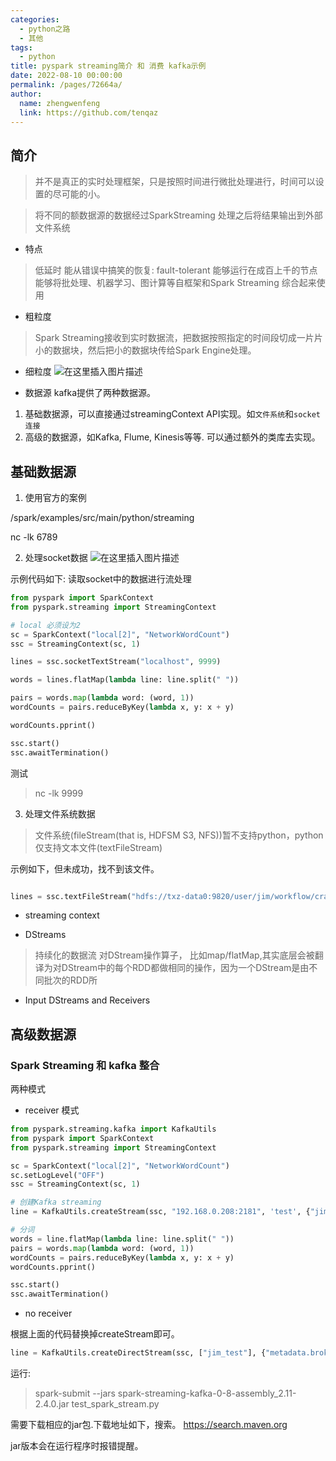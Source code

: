 ```yaml
---
categories: 
  - python之路
  - 其他
tags: 
  - python
title: pyspark streaming简介 和 消费 kafka示例
date: 2022-08-10 00:00:00
permalink: /pages/72664a/
author: 
  name: zhengwenfeng
  link: https://github.com/tenqaz
---
```




## 简介

>并不是真正的实时处理框架，只是按照时间进行微批处理进行，时间可以设置的尽可能的小。

>将不同的额数据源的数据经过SparkStreaming 处理之后将结果输出到外部文件系统

* 特点

>低延时
>能从错误中搞笑的恢复: fault-tolerant
>能够运行在成百上千的节点
>能够将批处理、机器学习、图计算等自框架和Spark Streaming 综合起来使用

* 粗粒度

>Spark Streaming接收到实时数据流，把数据按照指定的时间段切成一片片小的数据块，然后把小的数据块传给Spark Engine处理。

* 细粒度
![在这里插入图片描述](https://img-blog.csdnimg.cn/20190416164155495.png?x-oss-process=image/watermark,type_ZmFuZ3poZW5naGVpdGk,shadow_10,text_aHR0cHM6Ly9ibG9nLmNzZG4ubmV0L3FxXzIyOTE4MjQz,size_16,color_FFFFFF,t_70)

* 数据源
kafka提供了两种数据源。
1. 基础数据源，可以直接通过streamingContext API实现。如`文件系统`和`socket连接`
2. 高级的数据源，如Kafka, Flume, Kinesis等等. 可以通过额外的类库去实现。



## 基础数据源

1. 使用官方的案例

/spark/examples/src/main/python/streaming

nc -lk 6789

2. 处理socket数据
![在这里插入图片描述](https://img-blog.csdnimg.cn/20190416164215686.png?x-oss-process=image/watermark,type_ZmFuZ3poZW5naGVpdGk,shadow_10,text_aHR0cHM6Ly9ibG9nLmNzZG4ubmV0L3FxXzIyOTE4MjQz,size_16,color_FFFFFF,t_70)


示例代码如下: 读取socket中的数据进行流处理
```python
from pyspark import SparkContext
from pyspark.streaming import StreamingContext

# local 必须设为2
sc = SparkContext("local[2]", "NetworkWordCount")
ssc = StreamingContext(sc, 1)

lines = ssc.socketTextStream("localhost", 9999)

words = lines.flatMap(lambda line: line.split(" "))

pairs = words.map(lambda word: (word, 1))
wordCounts = pairs.reduceByKey(lambda x, y: x + y)

wordCounts.pprint()

ssc.start()
ssc.awaitTermination()

```

测试
>nc -lk 9999

3. 处理文件系统数据
>文件系统(fileStream(that is, HDFSM S3, NFS))暂不支持python，python仅支持文本文件(textFileStream)

示例如下，但未成功，找不到该文件。
```python

lines = ssc.textFileStream("hdfs://txz-data0:9820/user/jim/workflow/crash/python/crash_2_hdfs.py")

```


* streaming context

* DStreams

>持续化的数据流
>对DStream操作算子， 比如map/flatMap,其实底层会被翻译为对DStream中的每个RDD都做相同的操作，因为一个DStream是由不同批次的RDD所

* Input DStreams and Receivers



## 高级数据源

### Spark Streaming 和 kafka 整合

两种模式

* receiver 模式

```python
from pyspark.streaming.kafka import KafkaUtils
from pyspark import SparkContext
from pyspark.streaming import StreamingContext

sc = SparkContext("local[2]", "NetworkWordCount")
sc.setLogLevel("OFF")
ssc = StreamingContext(sc, 1)

# 创建Kafka streaming
line = KafkaUtils.createStream(ssc, "192.168.0.208:2181", 'test', {"jim_test": 1})

# 分词
words = line.flatMap(lambda line: line.split(" "))
pairs = words.map(lambda word: (word, 1))
wordCounts = pairs.reduceByKey(lambda x, y: x + y)
wordCounts.pprint()

ssc.start()
ssc.awaitTermination()


```

* no receiver

根据上面的代码替换掉createStream即可。
```python
line = KafkaUtils.createDirectStream(ssc, ["jim_test"], {"metadata.broker.list": "192.168.0.208:9092"})
```

运行:
>spark-submit --jars spark-streaming-kafka-0-8-assembly_2.11-2.4.0.jar  test_spark_stream.py

需要下载相应的jar包.下载地址如下，搜索。
https://search.maven.org

jar版本会在运行程序时报错提醒。